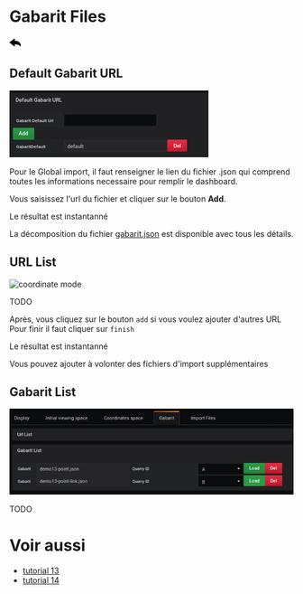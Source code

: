 # Gabarit Files

[![](../../screenshots/other/Go-back.png)](README.md)

## Default Gabarit URL

![coordinate mode](../../screenshots/editor/gabarit/defaut.png)

Pour le Global import, il faut renseigner le lien du fichier .json qui comprend toutes les informations necessaire pour remplir le dashboard.

Vous saisissez l'url du fichier et cliquer sur le bouton **Add**.

Le résultat est instantanné

La décomposition du fichier [gabarit.json](../appendix/json-gabarit.md) est disponible avec tous les détails.

## URL List

![coordinate mode](../../screenshots/editor/gabarit/url-import.jpg)

TODO

Après, vous cliquez sur le bouton `add` si vous voulez ajouter d'autres URL
Pour finir il faut cliquer sur `finish`

Le résultat est instantanné

Vous pouvez ajouter à volonter des fichiers d'import supplémentaires

## Gabarit List

![coordinate mode](../../screenshots/editor/gabarit/gabarit-list.png)

TODO

# Voir aussi

- [tutorial 13](../demo/tutorial13.md)
- [tutorial 14](../demo/tutorial14.md)
